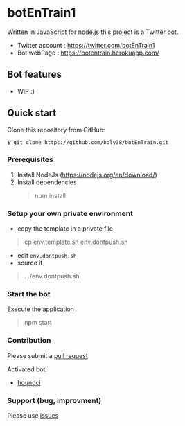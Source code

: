 # botEnTrain1

Written in JavaScript for node.js this project is a Twitter bot.

- Twitter account : https://twitter.com/botEnTrain1
- Bot webPage : https://botentrain.herokuapp.com/

## Bot features

- WiP :)

## Quick start

Clone this repository from GitHub:

```
$ git clone https://github.com/boly38/botEnTrain.git
```

### Prerequisites

1. Install NodeJs (https://nodejs.org/en/download/)
2. Install dependencies
    > npm install

### Setup your own private environment

- copy the template in a private file
> cp env.template.sh env.dontpush.sh
- edit `env.dontpush.sh`
- source it
> . ./env.dontpush.sh

### Start the bot

Execute the application
> npm start

### Contribution
Please submit a [pull request](https://github.com/boly38/botEnTrain/pulls)

Activated bot:
- [houndci](https://houndci.com/)

### Support (bug, improvment)

Please use [issues](https://github.com/boly38/botEnTrain/issues)
